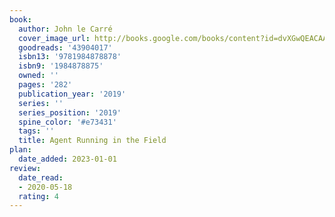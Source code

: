 ```yaml
---
book:
  author: John le Carré
  cover_image_url: http://books.google.com/books/content?id=dvXGwQEACAAJ&printsec=frontcover&img=1&zoom=1&source=gbs_api
  goodreads: '43904017'
  isbn13: '9781984878878'
  isbn9: '1984878875'
  owned: ''
  pages: '282'
  publication_year: '2019'
  series: ''
  series_position: '2019'
  spine_color: '#e73431'
  tags: ''
  title: Agent Running in the Field
plan:
  date_added: 2023-01-01
review:
  date_read:
  - 2020-05-18
  rating: 4
---
```

